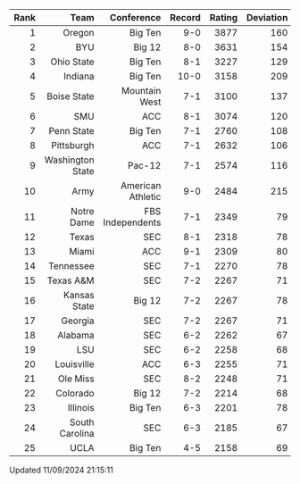 | Rank  | Team                 | Conference           | Record   | Rating | Deviation |
| ---:  | ---:                 | ---:                 | ---:     | ---:   | ---:      |
| 1     | Oregon               | Big Ten              | 9-0      | 3877   | 160       |
| 2     | BYU                  | Big 12               | 8-0      | 3631   | 154       |
| 3     | Ohio State           | Big Ten              | 8-1      | 3227   | 129       |
| 4     | Indiana              | Big Ten              | 10-0     | 3158   | 209       |
| 5     | Boise State          | Mountain West        | 7-1      | 3100   | 137       |
| 6     | SMU                  | ACC                  | 8-1      | 3074   | 120       |
| 7     | Penn State           | Big Ten              | 7-1      | 2760   | 108       |
| 8     | Pittsburgh           | ACC                  | 7-1      | 2632   | 106       |
| 9     | Washington State     | Pac-12               | 7-1      | 2574   | 116       |
| 10    | Army                 | American Athletic    | 9-0      | 2484   | 215       |
| 11    | Notre Dame           | FBS Independents     | 7-1      | 2349   | 79        |
| 12    | Texas                | SEC                  | 8-1      | 2318   | 78        |
| 13    | Miami                | ACC                  | 9-1      | 2309   | 80        |
| 14    | Tennessee            | SEC                  | 7-1      | 2270   | 78        |
| 15    | Texas A&M            | SEC                  | 7-2      | 2267   | 71        |
| 16    | Kansas State         | Big 12               | 7-2      | 2267   | 78        |
| 17    | Georgia              | SEC                  | 7-2      | 2267   | 71        |
| 18    | Alabama              | SEC                  | 6-2      | 2262   | 67        |
| 19    | LSU                  | SEC                  | 6-2      | 2258   | 68        |
| 20    | Louisville           | ACC                  | 6-3      | 2255   | 71        |
| 21    | Ole Miss             | SEC                  | 8-2      | 2248   | 71        |
| 22    | Colorado             | Big 12               | 7-2      | 2214   | 68        |
| 23    | Illinois             | Big Ten              | 6-3      | 2201   | 78        |
| 24    | South Carolina       | SEC                  | 6-3      | 2185   | 67        |
| 25    | UCLA                 | Big Ten              | 4-5      | 2158   | 69        |

Updated 11/09/2024 21:15:11
